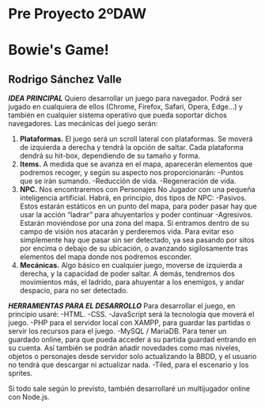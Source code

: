 # Pre Proyecto 2ºDAW
# Bowie's Game!
## Rodrigo Sánchez Valle

***IDEA PRINCIPAL***
Quiero desarrollar un juego para navegador. Podrá ser jugado en cualquiera 
de ellos (Chrome, Firefox, Safari, Opera, Edge…) y también en cualquier sistema 
operativo que pueda soportar dichos navegadores. Las mecánicas del juego serán:
1. **Plataformas.** El juego será un scroll lateral con plataformas. Se moverá de izquierda a derecha 
y tendrá la opción de saltar. Cada plataforma dendrá su hit-box, dependiendo de su tamaño y forma.
2. **Items.** A medida que se avanza en el mapa, aparecerán elementos que podremos recoger, y según 
su aspecto nos proporcionarán:
	-Puntos que se irán sumando.
	-Reducción de vida.
	-Regeneración de vida.
3. **NPC.** Nos encontraremos con Personajes No Jugador con una pequeña inteligencia artificial. Habrá, 
en principio, dos tipos de NPC:
	-Pasivos. Estos estarán estáticos en un punto del mapa, para poder pasar hay que usar la acción 
	“ladrar” para ahuyentarlos y poder continuar
	-Agresivos. Estarán moviéndose por una zona del mapa. Si entramos dentro de su campo de visión nos 
	atacarán y perderemos vida. Para evitar eso simplemente hay que pasar sin ser detectado, ya sea pasando 
	por sitos por encima o debajo de su ubicación, o avanzando sigilosamente tras elementos del mapa donde 
	nos podremos esconder.
4. **Mecánicas.** Algo básico en cualquier juego, moverse de izquierda a derecha, y la capacidad de poder saltar. 
A demás, tendremos dos movimientos más, el ladrido, para ahuyentar a los enemigos, y andar despacio, para no ser detectado.

***HERRAMIENTAS PARA EL DESARROLLO***
Para desarrollar el juego, en principio usaré:
	-HTML.
	-CSS.
	-JavaScript será la tecnología que moverá el juego.
	-PHP para el servidor local con XAMPP, para guardar las partidas o servir los recursos para el juego.
	-MySQL / MariaDB. Para tener un guardado online, para que pueda acceder a su partida guardad entrando en su cuenta. Así 
	también se podrán añadir novedades como mas niveles, objetos o personajes desde servidor solo actualizando la BBDD, y el 
	usuario no tendrá que descargar ni actualizar nada.
	-Tiled, para el escenario y los sprites.
	
Si todo sale según lo previsto, también desarrollaré un multijugador online con Node.js.